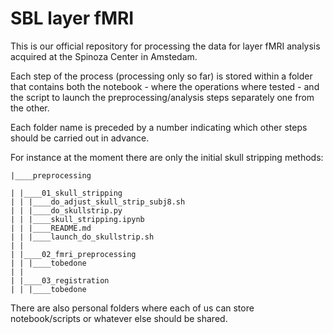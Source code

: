 
# SBL layer fMRI

This is our official repository for processing the data for layer fMRI analysis acquired at the Spinoza Center in Amstedam.

Each step of the process (processing only so far) is stored within a folder that contains both the notebook - where the operations where tested - and the script to launch the preprocessing/analysis steps separately one from the other.

Each folder name is preceded by a number indicating which other steps should be carried out in advance.

For instance at the moment there are only the initial skull stripping methods:

```
|____preprocessing

| |____01_skull_stripping
| | |____do_adjust_skull_strip_subj8.sh
| | |____do_skullstrip.py
| | |____skull_stripping.ipynb
| | |____README.md
| | |____launch_do_skullstrip.sh
| |
| |____02_fmri_preprocessing
| | |____tobedone
| |
| |____03_registration
| | |____tobedone
```

There are also personal folders where each of us can store notebook/scripts or whatever else should be shared.

